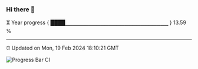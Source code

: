 ### Hi there 👋

⏳ Year progress { ████▁▁▁▁▁▁▁▁▁▁▁▁▁▁▁▁▁▁▁▁▁▁▁▁▁▁ } 13.59 %

---

⏰ Updated on Mon, 19 Feb 2024 18:10:21 GMT

![Progress Bar CI](https://github.com/Shyam-Makwana/GitHub-Actions-Demo/workflows/Progress%20Bar%20CI/badge.svg)
